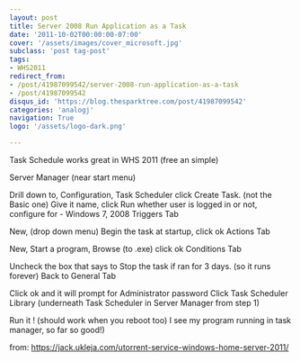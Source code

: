 ```yaml
---
layout: post
title: Server 2008 Run Application as a Task
date: '2011-10-02T00:00:00-07:00'
cover: '/assets/images/cover_microsoft.jpg'
subclass: 'post tag-post'
tags:
- WHS2011
redirect_from:
- /post/41987099542/server-2008-run-application-as-a-task
- /post/41987099542
disqus_id: 'https://blog.thesparktree.com/post/41987099542'
categories: 'analogj'
navigation: True
logo: '/assets/logo-dark.png'

---
```

Task Schedule works great in WHS 2011 (free an simple)

Server Manager (near start menu)

Drill down to, Configuration, Task Scheduler
click Create Task. (not the Basic one)
Give it name, click Run whether user is logged in or not, configure for  - Windows 7, 2008
Triggers Tab

New, (drop down menu) Begin the task at startup, click ok
Actions Tab

New, Start a program, Browse (to .exe) click ok
Conditions Tab

Uncheck the box that says to Stop the task if ran for 3 days. (so it runs forever)
Back to General Tab

Click ok and it will prompt for Administrator password
Click Task Scheduler Library (underneath Task Scheduler in Server Manager from step 1)

Run it ! (should work when you reboot too) I see my program running in task manager, so far so good!)

from: https://jack.ukleja.com/utorrent-service-windows-home-server-2011/
